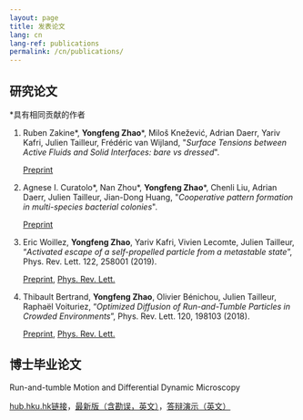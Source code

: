 ```yaml
---
layout: page
title: 发表论文
lang: cn
lang-ref: publications
permalink: /cn/publications/
---
```


<h2>研究论文</h2>

*具有相同贡献的作者

<ol>

<li>Ruben Zakine*, <strong>Yongfeng Zhao</strong>*, Miloš Knežević, Adrian Daerr, Yariv Kafri, Julien Tailleur, Frédéric van Wijland, "<em>Surface Tensions between Active Fluids and Solid Interfaces: bare vs dressed</em>". </li> 

<a href="https://arxiv.org/pdf/1907.07738">Preprint</a> 

<li>Agnese I. Curatolo*, Nan Zhou*, <strong>Yongfeng Zhao</strong>*, Chenli Liu, Adrian Daerr, Julien Tailleur, Jian-Dong Huang, "<em>Cooperative pattern formation in multi-species bacterial colonies</em>". </li> 

<a href="https://www.biorxiv.org/content/10.1101/798827v1.full.pdf">Preprint</a> 

<li>Eric Woillez, <strong>Yongfeng Zhao</strong>, Yariv Kafri, Vivien Lecomte, Julien Tailleur, “<em>Activated escape of a self-propelled particle from a metastable state</em>”, Phys. Rev. Lett. 122, 258001 (2019). </li> 

<a href="https://arxiv.org/pdf/1904.00599">Preprint</a>, <a href="https://journals.aps.org/prl/abstract/10.1103/PhysRevLett.122.258001">Phys. Rev. Lett.</a> 

<li>Thibault Bertrand, <strong>Yongfeng Zhao</strong>, Olivier Bénichou, Julien Tailleur, Raphaël Voituriez, “<em>Optimized Diffusion of Run-and-Tumble Particles in Crowded Environments</em>”, Phys. Rev. Lett. 120, 198103 (2018). </li> 

<a href="https://arxiv.org/pdf/1711.05209">Preprint</a>, <a href="https://journals.aps.org/prl/abstract/10.1103/PhysRevLett.120.198103">Phys. Rev. Lett.</a>

</ol>

<h2>博士毕业论文</h2>

Run-and-tumble Motion and Differential Dynamic Microscopy

<a href="http://hdl.handle.net/10722/238341">hub.hku.hk链接</a>，<a href="https://github.com/zhaoyongfeng1990/zhaoyongfeng1990.github.io/releases/download/1.0/Thesis.pdf">最新版（含勘误，英文）</a>，<a href="https://github.com/zhaoyongfeng1990/zhaoyongfeng1990.github.io/releases/download/1.0/Thesis_Beamer.pdf">答辩演示（英文）</a>